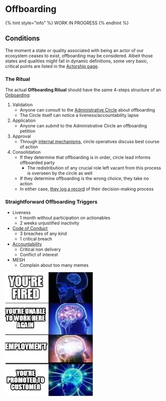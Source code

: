 # Offboarding

{% hint style="info" %}
WORK IN PROGRESS
{% endhint %}

## Conditions

The moment a state or quality associated with being an actor of our ecosystem ceases to exist, offboarding may be considered. Albeit those states and qualities might fall in dynamic definitions, some very basic, critical points are listed in the [Actorship page](./).

### The Ritual

The actual **Offboarding Ritual** should have the same 4-steps structure of an [Onboarding](onboarding/):

1. Validation
   * Anyone can _consult_ to the [Administrative Circle](../circles/administrative.md) about offboarding
   * The Circle itself can notice a liveness/accountability lapse
2. Application 
   * Anyone can _submit_ to the Administrative Circle an offboarding petition 
3. Approval 
   * Through [internal mechanisms](../circles/administrative.md), circle operatives discuss best course of action
4. Consolidation
   * If they determine that offboarding is in order, circle lead informs offboarded party
     * The redistribution of any crucial role left vacant from this process is overseen by the circle as well 
   * If they determine offboarding is the wrong choice, they take no action
   * In either case, [they log a record](../decision-making/signaling.md) of their decision-making process

### Straightforward Offboarding Triggers

* Liveness
  * 1 month without participation on actionables 
  * 2 weeks unjustified inactivity 
* [Code of Conduct](code-of-conduct/)
  * 3 breaches of any kind
  * 1 critical breach
* [Accountability](code-of-conduct/accountability.md)
  * Critical non delivery 
  * Conflict of interest
* MESH
  * Complain about too many memes

![](../.gitbook/assets/image%20%282%29.png)

